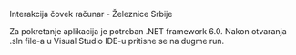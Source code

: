 
Interakcija čovek računar - Železnice Srbije

Za pokretanje aplikacija je potreban .NET framework 6.0.
Nakon otvaranja .sln file-a u Visual Studio IDE-u pritisne se na dugme run.

